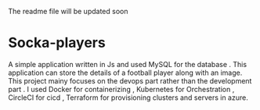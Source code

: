 
<p>The readme file will be updated soon</p>
<h1> Socka-players </h1>
<p> A simple application written in Js and used MySQL for the database . This application can store the details of a football player along with an image. This project mainy focuses on the devops part rather than the development part . I used Docker for containerizing , Kubernetes for Orchestration , CircleCI for cicd , Terraform for provisioning clusters and servers in azure.</p>


